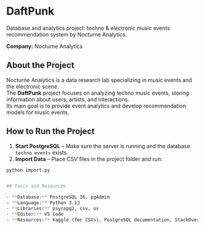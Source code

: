 # DaftPunk
Database and analytics project: techno &amp; electronic music events recommendation system by Nocturne Analytics.


**Company:** Nocturne Analytics  

## About the Project
Nocturne Analytics is a data research lab specializing in music events and the electronic scene.  
The **DaftPunk** project focuses on analyzing techno music events, storing information about users, artists, and interactions.  
Its main goal is to provide event analytics and develop recommendation models for music events.

## How to Run the Project

1. **Start PostgreSQL** – Make sure the server is running and the database `techno events` exists.  
2. **Import Data** – Place CSV files in the project folder and run:
```bash
python import.py


## Tools and Resources

- **Database:** PostgreSQL 16, pgAdmin  
- **Language:** Python 3.13  
- **Libraries:** psycopg2, csv, os  
- **Editor:** VS Code  
- **Resources:** Kaggle (for CSVs), PostgreSQL documentation, StackOverflow


